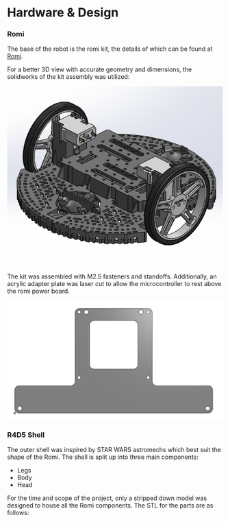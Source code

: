# Hardware & Design

### Romi
The base of the robot is the romi kit, the details of which can be found at [Romi](https://www.pololu.com/category/202/romi-chassis-and-accessories).

For a better 3D view with accurate geometry and dimensions, the solidworks of the kit assembly was utilized:

<p align="center">
  <img src="/docs/assets/romi-cad.png" />
</p>

The kit was assembled with M2.5 fasteners and standoffs. Additionally, an acrylic adapter plate was laser cut to allow the microcontroller to rest above the romi power board.

<p align="center">
  <img src="/docs/assets/acrylic adapter.png" />
</p>

### R4D5 Shell
The outer shell was inspired by STAR WARS astromechs which best suit the shape of the Romi. The shell is split up into three main components:
- Legs
- Body
- Head

For the time and scope of the project, only a stripped down model was designed to house all the Romi components. The STL for the parts are as follows:
